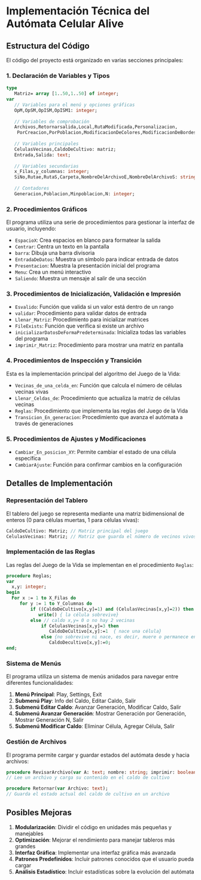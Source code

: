 # Implementación Técnica del Autómata Celular Alive

## Estructura del Código

El código del proyecto está organizado en varias secciones principales:

### 1. Declaración de Variables y Tipos

```pascal
type
   Matriz= array [1..50,1..50] of integer;
var
   // Variables para el menú y opciones gráficas
   OpM,OpSM,OpISM,OpISM1: integer;
   
   // Variables de comprobación
   Archivos,Retornarsalida,Local,RutaModificada,Personalizacion,
    PorCreacion,PorPoblacion,ModificacionDeColores,ModificacionDeBordes: boolean;
    
   // Variables principales
   CelulasVecinas,CaldoDeCultivo: matriz;
   Entrada,Salida: text;
   
   // Variables secundarias
   x_Filas,y_columnas: integer;
   SiNo,Rutae,RutaS,Carpeta,NombreDelArchivoE,NombreDelArchivoS: string;
   
   // Contadores
   Generacion,Poblacion,Minpoblacion,N: integer;
```

### 2. Procedimientos Gráficos

El programa utiliza una serie de procedimientos para gestionar la interfaz de usuario, incluyendo:

- `EspacioX`: Crea espacios en blanco para formatear la salida
- `Centrar`: Centra un texto en la pantalla
- `barra`: Dibuja una barra divisoria
- `EntradaDeDatos`: Muestra un símbolo para indicar entrada de datos
- `Presentacion`: Muestra la presentación inicial del programa
- `Menu`: Crea un menú interactivo
- `Saliendo`: Muestra un mensaje al salir de una sección

### 3. Procedimientos de Inicialización, Validación e Impresión

- `Esvalido`: Función que valida si un valor está dentro de un rango
- `validar`: Procedimiento para validar datos de entrada
- `Llenar_Matriz`: Procedimiento para inicializar matrices
- `FileExists`: Función que verifica si existe un archivo
- `inicializarDatosDeFormaPredeterminada`: Inicializa todas las variables del programa
- `imprimir_Matriz`: Procedimiento para mostrar una matriz en pantalla

### 4. Procedimientos de Inspección y Transición

Esta es la implementación principal del algoritmo del Juego de la Vida:

- `Vecinas_de_una_celda_en`: Función que calcula el número de células vecinas vivas
- `Llenar_Celdas_de`: Procedimiento que actualiza la matriz de células vecinas
- `Reglas`: Procedimiento que implementa las reglas del Juego de la Vida
- `Transicion_En_generacion`: Procedimiento que avanza el autómata a través de generaciones

### 5. Procedimientos de Ajustes y Modificaciones

- `Cambiar_En_posicion_XY`: Permite cambiar el estado de una célula específica
- `CambiarAjuste`: Función para confirmar cambios en la configuración

## Detalles de Implementación

### Representación del Tablero

El tablero del juego se representa mediante una matriz bidimensional de enteros (0 para células muertas, 1 para células vivas):

```pascal
CaldoDeCultivo: Matriz; // Matriz principal del juego
CelulasVecinas: Matriz; // Matriz que guarda el número de vecinos vivos de cada célula
```

### Implementación de las Reglas

Las reglas del Juego de la Vida se implementan en el procedimiento `Reglas`:

```pascal
procedure Reglas;
var
  x,y: integer;
begin
  For x := 1 to X_Filas do
     for y := 1 to Y_Columnas do
         if ((CaldoDeCultivo[x,y]=1) and (CelulasVecinas[x,y]=2)) then
            write() { la célula sobrevive}
         else // caldo x,y= 0 o no hay 2 vecinas
             if CelulasVecinas[x,y]=3 then
                CaldoDeCultivo[x,y]:=1  { nace una célula}
             else {no sobrevive ni nace, es decir, muere o permanece en 0 }
                CaldoDecultivo[x,y]:=0;
end;
```

### Sistema de Menús

El programa utiliza un sistema de menús anidados para navegar entre diferentes funcionalidades:

1. **Menú Principal**: Play, Settings, Exit
2. **Submenú Play**: Info del Caldo, Editar Caldo, Salir
3. **Submenú Editar Caldo**: Avanzar Generación, Modificar Caldo, Salir
4. **Submenú Avanzar Generación**: Mostrar Generación por Generación, Mostrar Generación N, Salir
5. **Submenú Modificar Caldo**: Eliminar Célula, Agregar Célula, Salir

### Gestión de Archivos

El programa permite cargar y guardar estados del autómata desde y hacia archivos:

```pascal
procedure RevisarArchivo(var A: text; nombre: string; imprimir: boolean);
// Lee un archivo y carga su contenido en el caldo de cultivo

procedure Retornar(var Archivo: text);
// Guarda el estado actual del caldo de cultivo en un archivo
```

## Posibles Mejoras

1. **Modularización**: Dividir el código en unidades más pequeñas y manejables
2. **Optimización**: Mejorar el rendimiento para manejar tableros más grandes
3. **Interfaz Gráfica**: Implementar una interfaz gráfica más avanzada
4. **Patrones Predefinidos**: Incluir patrones conocidos que el usuario pueda cargar
5. **Análisis Estadístico**: Incluir estadísticas sobre la evolución del autómata